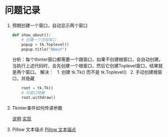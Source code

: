 # 问题记录

1. 预期创建一个窗口，自动显示两个窗口

    ```python
    def show_about():
        # 创建一个顶层窗口
        popup = tk.Toplevel()
        popup.title("About")
    ```

    分析：每个thinter窗口都需要一个跟窗口，如果不创建根窗口，会自动创建。当执行上述代码时，会先创建一个根窗口，然后它创建Toplevel窗口，结果就是两个窗口。
    解决：
    &nbsp; 1. 创建 tk.Tk() 而不是 tk.Toplevel()
    &nbsp; 2. 手动创建根窗口，并隐藏

    ```python
        root = tk.Tk()
        # 将窗口隐藏
        root.withdraw()
    ```

2. Tkinter事件如何传递参数

    [说明](https://blog.csdn.net/tinym87/article/details/6957438)
    [实现](https://fishc.com.cn/thread-114659-1-1.html)
3. Pillow 文本锚点
    [Pillow 文本锚点](https://www.w3cschool.cn/pillow_course/anchor.html)
